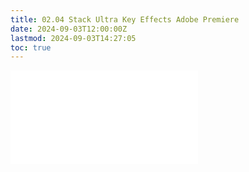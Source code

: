 ```yaml
---
title: 02.04 Stack Ultra Key Effects Adobe Premiere
date: 2024-09-03T12:00:00Z
lastmod: 2024-09-03T14:27:05
toc: true
---
```


![Link to included file content](../../../../video/adobe-premiere-pro/better-green-screen-adobe-premiere-stacked-ultra-key-effects.md)
